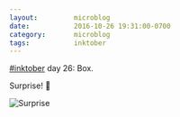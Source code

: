 ```yaml
---
layout:         microblog
date:           2016-10-26 19:31:00-0700
category:       microblog
tags:           inktober
---
```

[#inktober](/tags/inktober) day 26: Box.

Surprise! 🎉

![Surprise](/images/microblog/201610261931.jpg)

